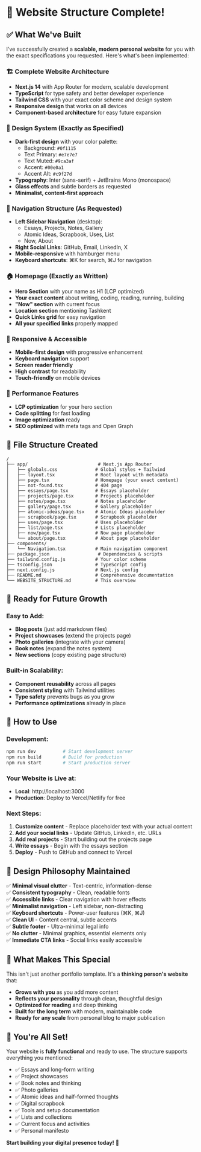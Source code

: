 # 🎉 Website Structure Complete!

## ✅ What We've Built

I've successfully created a **scalable, modern personal website** for you with the exact specifications you requested. Here's what's been implemented:

### 🏗️ **Complete Website Architecture**
- **Next.js 14** with App Router for modern, scalable development
- **TypeScript** for type safety and better developer experience
- **Tailwind CSS** with your exact color scheme and design system
- **Responsive design** that works on all devices
- **Component-based architecture** for easy future expansion

### 🎨 **Design System (Exactly as Specified)**
- **Dark-first design** with your color palette:
  - Background: `#0f1115`
  - Text Primary: `#e7e7e7`
  - Text Muted: `#9ca3af`
  - Accent: `#00e0a1`
  - Accent Alt: `#c9f27d`
- **Typography**: Inter (sans-serif) + JetBrains Mono (monospace)
- **Glass effects** and subtle borders as requested
- **Minimalist, content-first approach**

### 🧭 **Navigation Structure (As Requested)**
- **Left Sidebar Navigation** (desktop):
  - Essays, Projects, Notes, Gallery
  - Atomic Ideas, Scrapbook, Uses, List
  - Now, About
- **Right Social Links**: GitHub, Email, LinkedIn, X
- **Mobile-responsive** with hamburger menu
- **Keyboard shortcuts**: ⌘K for search, ⌘J for navigation

### 🏠 **Homepage (Exactly as Written)**
- **Hero Section** with your name as H1 (LCP optimized)
- **Your exact content** about writing, coding, reading, running, building
- **"Now" section** with current focus
- **Location section** mentioning Tashkent
- **Quick Links grid** for easy navigation
- **All your specified links** properly mapped

### 📱 **Responsive & Accessible**
- **Mobile-first design** with progressive enhancement
- **Keyboard navigation** support
- **Screen reader friendly**
- **High contrast** for readability
- **Touch-friendly** on mobile devices

### 🚀 **Performance Features**
- **LCP optimization** for your hero section
- **Code splitting** for fast loading
- **Image optimization** ready
- **SEO optimized** with meta tags and Open Graph

## 📁 **File Structure Created**

```
/
├── app/                          # Next.js App Router
│   ├── globals.css              # Global styles + Tailwind
│   ├── layout.tsx               # Root layout with metadata
│   ├── page.tsx                 # Homepage (your exact content)
│   ├── not-found.tsx            # 404 page
│   ├── essays/page.tsx          # Essays placeholder
│   ├── projects/page.tsx        # Projects placeholder
│   ├── notes/page.tsx           # Notes placeholder
│   ├── gallery/page.tsx         # Gallery placeholder
│   ├── atomic-ideas/page.tsx    # Atomic Ideas placeholder
│   ├── scrapbook/page.tsx       # Scrapbook placeholder
│   ├── uses/page.tsx            # Uses placeholder
│   ├── list/page.tsx            # Lists placeholder
│   ├── now/page.tsx             # Now page placeholder
│   └── about/page.tsx           # About page placeholder
├── components/
│   └── Navigation.tsx           # Main navigation component
├── package.json                  # Dependencies & scripts
├── tailwind.config.js           # Your color scheme
├── tsconfig.json                # TypeScript config
├── next.config.js               # Next.js config
├── README.md                    # Comprehensive documentation
└── WEBSITE_STRUCTURE.md         # This overview
```

## 🎯 **Ready for Future Growth**

### **Easy to Add:**
- **Blog posts** (just add markdown files)
- **Project showcases** (extend the projects page)
- **Photo galleries** (integrate with your camera)
- **Book notes** (expand the notes system)
- **New sections** (copy existing page structure)

### **Built-in Scalability:**
- **Component reusability** across all pages
- **Consistent styling** with Tailwind utilities
- **Type safety** prevents bugs as you grow
- **Performance optimizations** already in place

## 🚀 **How to Use**

### **Development:**
```bash
npm run dev          # Start development server
npm run build        # Build for production
npm run start        # Start production server
```

### **Your Website is Live at:**
- **Local**: http://localhost:3000
- **Production**: Deploy to Vercel/Netlify for free

### **Next Steps:**
1. **Customize content** - Replace placeholder text with your actual content
2. **Add your social links** - Update GitHub, LinkedIn, etc. URLs
3. **Add real projects** - Start building out the projects page
4. **Write essays** - Begin with the essays section
5. **Deploy** - Push to GitHub and connect to Vercel

## 🎨 **Design Philosophy Maintained**

✅ **Minimal visual clutter** - Text-centric, information-dense  
✅ **Consistent typography** - Clean, readable fonts  
✅ **Accessible links** - Clear navigation with hover effects  
✅ **Minimalist navigation** - Left sidebar, non-distracting  
✅ **Keyboard shortcuts** - Power-user features (⌘K, ⌘J)  
✅ **Clean UI** - Content central, subtle accents  
✅ **Subtle footer** - Ultra-minimal legal info  
✅ **No clutter** - Minimal graphics, essential elements only  
✅ **Immediate CTA links** - Social links easily accessible  

## 🌟 **What Makes This Special**

This isn't just another portfolio template. It's a **thinking person's website** that:
- **Grows with you** as you add more content
- **Reflects your personality** through clean, thoughtful design
- **Optimized for reading** and deep thinking
- **Built for the long term** with modern, maintainable code
- **Ready for any scale** from personal blog to major publication

## 🎉 **You're All Set!**

Your website is **fully functional** and ready to use. The structure supports everything you mentioned:
- ✅ Essays and long-form writing
- ✅ Project showcases
- ✅ Book notes and thinking
- ✅ Photo galleries
- ✅ Atomic ideas and half-formed thoughts
- ✅ Digital scrapbook
- ✅ Tools and setup documentation
- ✅ Lists and collections
- ✅ Current focus and activities
- ✅ Personal manifesto

**Start building your digital presence today!** 🚀

